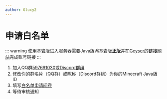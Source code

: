 ```yaml
---
author: Glucy2
---
```

# 申请白名单
::: warning
使用基岩版进入服务器需要Java版*和*基岩版**正版**并在[Geyser的链接网站](https://link.geysermc.org)完成账号链接
:::
1. 加入QQ群[597691030](https://jq.qq.com/?_wv=1027&k=xviUNMJI)或[Discord群组](https://discord.gg/Xf3Q3K4CYw)
2. 修改你的群名片（QQ群）或昵称（Discord群组）为你的Minecraft Java版 ID
3. 填写[白名单申请问卷](https://wj.qq.com/s2/11337395/02ce/)
4. 等待审核通知
